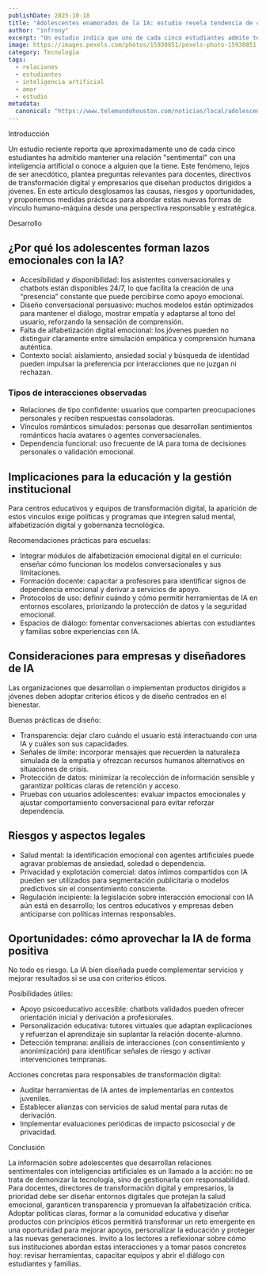 ```yaml
---
publishDate: 2025-10-18
title: "Adolescentes enamorados de la IA: estudio revela tendencia de conexiones emocionales"
author: "infrony"
excerpt: "Un estudio indica que uno de cada cinco estudiantes admite tener una relación sentimental con una IA o conocer a alguien que la tiene. Analizamos implicaciones educativas, éticas y de transformación digital para colegios, empresas y responsables de políticas."
image: https://images.pexels.com/photos/15930851/pexels-photo-15930851.jpeg
category: Tecnología
tags:
  - relaciones
  - estudiantes
  - inteligencia artificial
  - amor
  - estudio
metadata:
  canonical: "https://www.telemundohouston.com/noticias/local/adolescentes-enamorados-de-la-ia-estudio-revela-tendencia-de-conexiones-emocionales/2522687/"
---
```


Introducción

Un estudio reciente reporta que aproximadamente uno de cada cinco estudiantes ha admitido mantener una relación "sentimental" con una inteligencia artificial o conoce a alguien que la tiene. Este fenómeno, lejos de ser anecdótico, plantea preguntas relevantes para docentes, directivos de transformación digital y empresarios que diseñan productos dirigidos a jóvenes. En este artículo desglosamos las causas, riesgos y oportunidades, y proponemos medidas prácticas para abordar estas nuevas formas de vínculo humano-máquina desde una perspectiva responsable y estratégica.

Desarrollo

## ¿Por qué los adolescentes forman lazos emocionales con la IA?

- Accesibilidad y disponibilidad: los asistentes conversacionales y chatbots están disponibles 24/7, lo que facilita la creación de una “presencia” constante que puede percibirse como apoyo emocional.
- Diseño conversacional persuasivo: muchos modelos están optimizados para mantener el diálogo, mostrar empatía y adaptarse al tono del usuario, reforzando la sensación de comprensión.
- Falta de alfabetización digital emocional: los jóvenes pueden no distinguir claramente entre simulación empática y comprensión humana auténtica.
- Contexto social: aislamiento, ansiedad social y búsqueda de identidad pueden impulsar la preferencia por interacciones que no juzgan ni rechazan.

### Tipos de interacciones observadas
- Relaciones de tipo confidente: usuarios que comparten preocupaciones personales y reciben respuestas consoladoras.
- Vínculos románticos simulados: personas que desarrollan sentimientos románticos hacia avatares o agentes conversacionales.
- Dependencia funcional: uso frecuente de IA para toma de decisiones personales o validación emocional.

## Implicaciones para la educación y la gestión institucional

Para centros educativos y equipos de transformación digital, la aparición de estos vínculos exige políticas y programas que integren salud mental, alfabetización digital y gobernanza tecnológica.

Recomendaciones prácticas para escuelas:
- Integrar módulos de alfabetización emocional digital en el currículo: enseñar cómo funcionan los modelos conversacionales y sus limitaciones.
- Formación docente: capacitar a profesores para identificar signos de dependencia emocional y derivar a servicios de apoyo.
- Protocolos de uso: definir cuándo y cómo permitir herramientas de IA en entornos escolares, priorizando la protección de datos y la seguridad emocional.
- Espacios de diálogo: fomentar conversaciones abiertas con estudiantes y familias sobre experiencias con IA.

## Consideraciones para empresas y diseñadores de IA

Las organizaciones que desarrollan o implementan productos dirigidos a jóvenes deben adoptar criterios éticos y de diseño centrados en el bienestar.

Buenas prácticas de diseño:
- Transparencia: dejar claro cuándo el usuario está interactuando con una IA y cuáles son sus capacidades.
- Señales de límite: incorporar mensajes que recuerden la naturaleza simulada de la empatía y ofrezcan recursos humanos alternativos en situaciones de crisis.
- Protección de datos: minimizar la recolección de información sensible y garantizar políticas claras de retención y acceso.
- Pruebas con usuarios adolescentes: evaluar impactos emocionales y ajustar comportamiento conversacional para evitar reforzar dependencia.

## Riesgos y aspectos legales

- Salud mental: la identificación emocional con agentes artificiales puede agravar problemas de ansiedad, soledad o dependencia.
- Privacidad y explotación comercial: datos íntimos compartidos con IA pueden ser utilizados para segmentación publicitaria o modelos predictivos sin el consentimiento consciente.
- Regulación incipiente: la legislación sobre interacción emocional con IA aún está en desarrollo; los centros educativos y empresas deben anticiparse con políticas internas responsables.

## Oportunidades: cómo aprovechar la IA de forma positiva

No todo es riesgo. La IA bien diseñada puede complementar servicios y mejorar resultados si se usa con criterios éticos.

Posibilidades útiles:
- Apoyo psicoeducativo accesible: chatbots validados pueden ofrecer orientación inicial y derivación a profesionales.
- Personalización educativa: tutores virtuales que adaptan explicaciones y refuerzan el aprendizaje sin suplantar la relación docente-alumno.
- Detección temprana: análisis de interacciones (con consentimiento y anonimización) para identificar señales de riesgo y activar intervenciones tempranas.

Acciones concretas para responsables de transformación digital:
- Auditar herramientas de IA antes de implementarlas en contextos juveniles.
- Establecer alianzas con servicios de salud mental para rutas de derivación.
- Implementar evaluaciones periódicas de impacto psicosocial y de privacidad.

Conclusión

La información sobre adolescentes que desarrollan relaciones sentimentales con inteligencias artificiales es un llamado a la acción: no se trata de demonizar la tecnología, sino de gestionarla con responsabilidad. Para docentes, directores de transformación digital y empresarios, la prioridad debe ser diseñar entornos digitales que protejan la salud emocional, garanticen transparencia y promuevan la alfabetización crítica. Adoptar políticas claras, formar a la comunidad educativa y diseñar productos con principios éticos permitirá transformar un reto emergente en una oportunidad para mejorar apoyos, personalizar la educación y proteger a las nuevas generaciones. Invito a los lectores a reflexionar sobre cómo sus instituciones abordan estas interacciones y a tomar pasos concretos hoy: revisar herramientas, capacitar equipos y abrir el diálogo con estudiantes y familias.